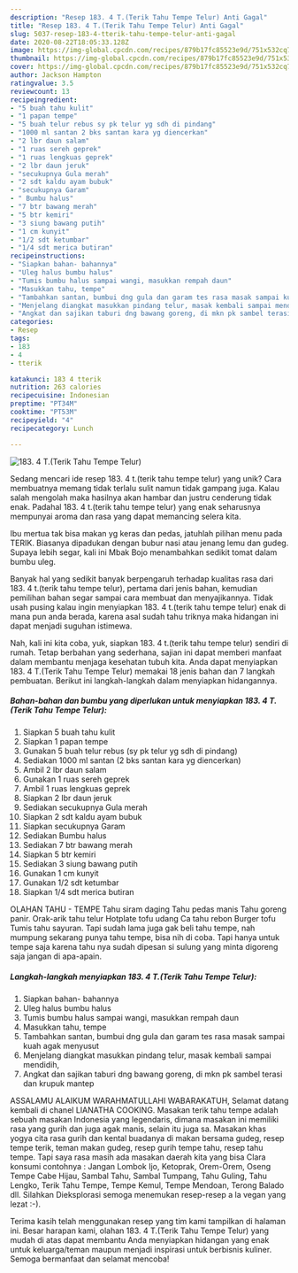 ```yaml
---
description: "Resep 183. 4 T.(Terik Tahu Tempe Telur) Anti Gagal"
title: "Resep 183. 4 T.(Terik Tahu Tempe Telur) Anti Gagal"
slug: 5037-resep-183-4-tterik-tahu-tempe-telur-anti-gagal
date: 2020-08-22T18:05:33.128Z
image: https://img-global.cpcdn.com/recipes/879b17fc85523e9d/751x532cq70/183-4-tterik-tahu-tempe-telur-foto-resep-utama.jpg
thumbnail: https://img-global.cpcdn.com/recipes/879b17fc85523e9d/751x532cq70/183-4-tterik-tahu-tempe-telur-foto-resep-utama.jpg
cover: https://img-global.cpcdn.com/recipes/879b17fc85523e9d/751x532cq70/183-4-tterik-tahu-tempe-telur-foto-resep-utama.jpg
author: Jackson Hampton
ratingvalue: 3.5
reviewcount: 13
recipeingredient:
- "5 buah tahu kulit"
- "1 papan tempe"
- "5 buah telur rebus sy pk telur yg sdh di pindang"
- "1000 ml santan 2 bks santan kara yg diencerkan"
- "2 lbr daun salam"
- "1 ruas sereh geprek"
- "1 ruas lengkuas geprek"
- "2 lbr daun jeruk"
- "secukupnya Gula merah"
- "2 sdt kaldu ayam bubuk"
- "secukupnya Garam"
- " Bumbu halus"
- "7 btr bawang merah"
- "5 btr kemiri"
- "3 siung bawang putih"
- "1 cm kunyit"
- "1/2 sdt ketumbar"
- "1/4 sdt merica butiran"
recipeinstructions:
- "Siapkan bahan- bahannya"
- "Uleg halus bumbu halus"
- "Tumis bumbu halus sampai wangi, masukkan rempah daun"
- "Masukkan tahu, tempe"
- "Tambahkan santan, bumbui dng gula dan garam tes rasa masak sampai kuah agak menyusut"
- "Menjelang diangkat masukkan pindang telur, masak kembali sampai mendidih,"
- "Angkat dan sajikan taburi dng bawang goreng, di mkn pk sambel terasi dan krupuk mantep"
categories:
- Resep
tags:
- 183
- 4
- tterik

katakunci: 183 4 tterik 
nutrition: 263 calories
recipecuisine: Indonesian
preptime: "PT34M"
cooktime: "PT53M"
recipeyield: "4"
recipecategory: Lunch

---
```



![183. 4 T.(Terik Tahu Tempe Telur)](https://img-global.cpcdn.com/recipes/879b17fc85523e9d/751x532cq70/183-4-tterik-tahu-tempe-telur-foto-resep-utama.jpg)

Sedang mencari ide resep 183. 4 t.(terik tahu tempe telur) yang unik? Cara membuatnya memang tidak terlalu sulit namun tidak gampang juga. Kalau salah mengolah maka hasilnya akan hambar dan justru cenderung tidak enak. Padahal 183. 4 t.(terik tahu tempe telur) yang enak seharusnya mempunyai aroma dan rasa yang dapat memancing selera kita.

Ibu mertua tak bisa makan yg keras dan pedas, jatuhlah pilihan menu pada TERIK. Biasanya dipadukan dengan bubur nasi atau jenang lemu dan gudeg. Supaya lebih segar, kali ini Mbak Bojo menambahkan sedikit tomat dalam bumbu uleg.

Banyak hal yang sedikit banyak berpengaruh terhadap kualitas rasa dari 183. 4 t.(terik tahu tempe telur), pertama dari jenis bahan, kemudian pemilihan bahan segar sampai cara membuat dan menyajikannya. Tidak usah pusing kalau ingin menyiapkan 183. 4 t.(terik tahu tempe telur) enak di mana pun anda berada, karena asal sudah tahu triknya maka hidangan ini dapat menjadi suguhan istimewa.


Nah, kali ini kita coba, yuk, siapkan 183. 4 t.(terik tahu tempe telur) sendiri di rumah. Tetap berbahan yang sederhana, sajian ini dapat memberi manfaat dalam membantu menjaga kesehatan tubuh kita. Anda dapat menyiapkan 183. 4 T.(Terik Tahu Tempe Telur) memakai 18 jenis bahan dan 7 langkah pembuatan. Berikut ini langkah-langkah dalam menyiapkan hidangannya.

<!--inarticleads1-->

##### Bahan-bahan dan bumbu yang diperlukan untuk menyiapkan 183. 4 T.(Terik Tahu Tempe Telur):

1. Siapkan 5 buah tahu kulit
1. Siapkan 1 papan tempe
1. Gunakan 5 buah telur rebus (sy pk telur yg sdh di pindang)
1. Sediakan 1000 ml santan (2 bks santan kara yg diencerkan)
1. Ambil 2 lbr daun salam
1. Gunakan 1 ruas sereh geprek
1. Ambil 1 ruas lengkuas geprek
1. Siapkan 2 lbr daun jeruk
1. Sediakan secukupnya Gula merah
1. Siapkan 2 sdt kaldu ayam bubuk
1. Siapkan secukupnya Garam
1. Sediakan  Bumbu halus
1. Sediakan 7 btr bawang merah
1. Siapkan 5 btr kemiri
1. Sediakan 3 siung bawang putih
1. Gunakan 1 cm kunyit
1. Gunakan 1/2 sdt ketumbar
1. Siapkan 1/4 sdt merica butiran


OLAHAN TAHU - TEMPE Tahu siram daging Tahu pedas manis Tahu goreng panir. Orak-arik tahu telur Hotplate tofu udang Ca tahu rebon Burger tofu Tumis tahu sayuran. Tapi sudah lama juga gak beli tahu tempe, nah mumpung sekarang punya tahu tempe, bisa nih di coba. Tapi hanya untuk tempe saja karena tahu nya sudah dipesan si sulung yang minta digoreng saja jangan di apa-apain. 

<!--inarticleads2-->

##### Langkah-langkah menyiapkan 183. 4 T.(Terik Tahu Tempe Telur):

1. Siapkan bahan- bahannya
1. Uleg halus bumbu halus
1. Tumis bumbu halus sampai wangi, masukkan rempah daun
1. Masukkan tahu, tempe
1. Tambahkan santan, bumbui dng gula dan garam tes rasa masak sampai kuah agak menyusut
1. Menjelang diangkat masukkan pindang telur, masak kembali sampai mendidih,
1. Angkat dan sajikan taburi dng bawang goreng, di mkn pk sambel terasi dan krupuk mantep


ASSALAMU ALAIKUM WARAHMATULLAHI WABARAKATUH, Selamat datang kembali di chanel LIANATHA COOKING. Masakan terik tahu tempe adalah sebuah masakan Indonesia yang legendaris, dimana masakan ini memiliki rasa yang gurih dan juga agak manis, selain itu juga sa. Masakan khas yogya cita rasa gurih dan kental buadanya di makan bersama gudeg, resep tempe terik, teman makan gudeg, resep gurih tempe tahu, resep tahu tempe. Tapi saya rasa masih ada masakan daerah kita yang bisa Clara konsumi contohnya : Jangan Lombok Ijo, Ketoprak, Orem-Orem, Oseng Tempe Cabe Hijau, Sambal Tahu, Sambal Tumpang, Tahu Guling, Tahu Lengko, Terik Tahu Tempe, Tempe Kemul, Tempe Mendoan, Terong Balado dll. Silahkan Dieksplorasi semoga menemukan resep-resep a la vegan yang lezat :-). 

Terima kasih telah menggunakan resep yang tim kami tampilkan di halaman ini. Besar harapan kami, olahan 183. 4 T.(Terik Tahu Tempe Telur) yang mudah di atas dapat membantu Anda menyiapkan hidangan yang enak untuk keluarga/teman maupun menjadi inspirasi untuk berbisnis kuliner. Semoga bermanfaat dan selamat mencoba!
